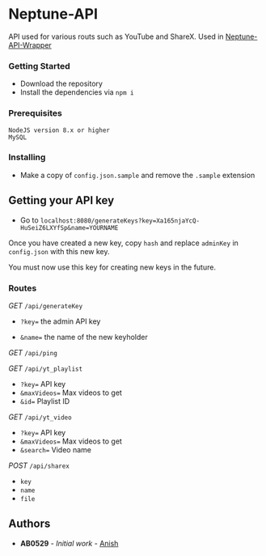# Neptune-API

API used for various routs such as YouTube and ShareX. Used in [Neptune-API-Wrapper](https://www.npmjs.com/package/neptune-api-wrapper)

### Getting Started

* Download the repository
* Install the dependencies via `npm i`

### Prerequisites

```
NodeJS version 8.x or higher
MySQL
```

### Installing


* Make a copy of `config.json.sample` and remove the `.sample` extension

## Getting your API key
* Go to `localhost:8080/generateKeys?key=Xa165njaYcQ-HuSeiZ6LXYfSp&name=YOURNAME`


Once you have created a new key, copy `hash` and replace `adminKey` in `config.json` with this new key.

You must now use this key for creating new keys in the future.

### Routes

*GET* `/api/generateKey`


* `?key=` the admin API key

* `&name=` the name of the new keyholder



*GET* `/api/ping`

*GET* `/api/yt_playlist`

* `?key=` API key
* `&maxVideos=` Max videos to get
* `&id=` Playlist ID

*GET* `/api/yt_video`

* `?key=` API key
* `&maxVideos=` Max videos to get
* `&search=` Video name

*POST* `/api/sharex`
* `key`
* `name`
* `file`

## Authors

* **AB0529** - *Initial work* - [Anish](https://github.com/MoistSenpai)

